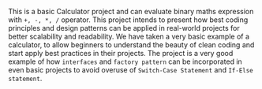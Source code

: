 This is a basic Calculator project and can evaluate binary maths expression with ```+, -, *, /``` operator. This project intends to present how best coding principles and design patterns can be applied in real-world projects for better scalability and readability. We have taken a very basic example of a calculator, to allow beginners to understand the beauty of clean coding and start apply best practices in their projects. The project is a very good example of how ```interfaces``` and ```factory pattern``` can be incorporated in even basic projects to avoid overuse of ```Switch-Case Statement``` and ```If-Else statement```.
